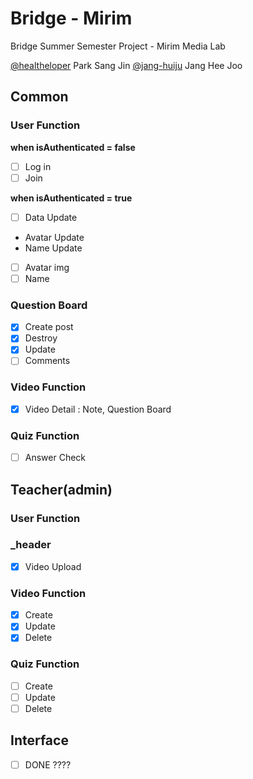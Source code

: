 # Bridge - Mirim

Bridge Summer Semester Project - Mirim Media Lab 

[@healtheloper](https://github.com/healtheloper) Park Sang Jin
[@jang-huiju](https://github.com/jang-huiju) Jang Hee Joo

## Common

### User Function
**when isAuthenticated = false**
- [ ] Log in
- [ ] Join

**when isAuthenticated = true**
- [ ] Data Update
- Avatar Update
- Name Update

- [ ] Avatar img
- [ ] Name

### Question Board
- [x] Create post
- [x] Destroy
- [x] Update
- [ ] Comments

### Video Function
- [x] Video Detail : Note, Question Board

### Quiz Function
- [ ] Answer Check

## Teacher(admin)

### User Function
### _header
- [x] Video Upload

### Video Function
- [x] Create
- [x] Update 
- [x] Delete 
### Quiz Function
- [ ] Create
- [ ] Update
- [ ] Delete
## Interface
- [ ] DONE ????